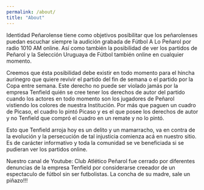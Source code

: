 ```yaml
---
permalink: /about/
title: "About"
---
```


Identidad Peñarolense tiene como objetivos posibilitar que los peñarolenses puedan escuchar siempre la audición grabada de Fútbol A Lo Peñarol por radio 1010 AM online. Así como también la posibilidad de ver los partidos de Peñarol y la Selección Uruguaya de Fútbol también online en cualquier momento.

Creemos que ésta posibilidad debe existir en todo momento para el hincha aurinegro que quiere revivir el partido del fin de semana o el partido por la Copa entre semana. Este derecho no puede ser violado jamás por la empresa Tenfield quién se cree tener los derechos de autor del partido cuando los actores en todo momento son los jugadores de Peñarol vistiendo los colores de nuestra Institución. Por más que paguen un cuadro de Picaso, el cuadro lo pintó Picaso y es el que posee los derechos de autor y no Tenfield que compró el cuadro en un remate y no lo pintó.

Esto que Tenfield arroja hoy es un delito y un mamarracho, va en contra de la evolución y la persecución de tal injusticia comienza acá en nuestro sitio. Es de carácter informativo y toda la comunidad se ve beneficiada si se pudieran ver los partidos online.

Nuestro canal de Youtube: Club Atlético Peñarol fue cerrado por diferentes denuncias de la empresa Tenfield por considerarse creeador de un espectaculo de fútbol sin ser futbolistas. La concha de su madre, sale un piñazo!!!
